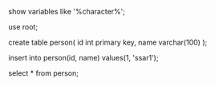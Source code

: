 show variables like '%character%';

use root;

create table person(
id int primary key,
name varchar(100)
);

insert into person(id, name) values(1, 'ssar1');

select \* from person;
